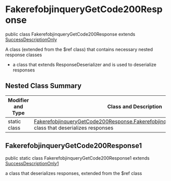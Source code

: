 # FakerefobjinqueryGetCode200Response

public class FakerefobjinqueryGetCode200Response extends [SuccessDescriptionOnly](../../components/responses/SuccessDescriptionOnly.md)

A class (extended from the $ref class) that contains necessary nested response classes
- a class that extends ResponseDeserializer and is used to deserialize responses

## Nested Class Summary
| Modifier and Type | Class and Description |
| ----------------- | --------------------- |
| static class | [FakerefobjinqueryGetCode200Response.FakerefobjinqueryGetCode200Response1](#fakerefobjinquerygetcode200response1)<br> class that deserializes responses |

## FakerefobjinqueryGetCode200Response1
public static class FakerefobjinqueryGetCode200Response1 extends [SuccessDescriptionOnly1](../../components/responses/SuccessDescriptionOnly.md#successdescriptiononly1)<br>

a class that deserializes responses, extended from the $ref class

